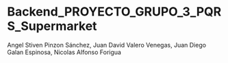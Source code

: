 # Backend_PROYECTO_GRUPO_3_PQRS_Supermarket

Angel Stiven Pinzon Sánchez, Juan David Valero Venegas, Juan Diego Galan Espinosa, Nicolas Alfonso Forigua
